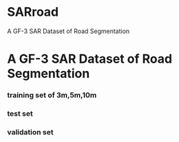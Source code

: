 # SARroad
A GF-3 SAR Dataset of Road Segmentation
# A GF-3 SAR Dataset of Road Segmentation
### training set of 3m,5m,10m
### test set 
### validation set
